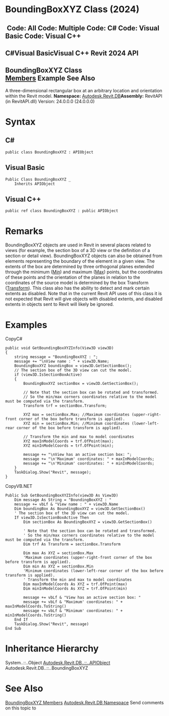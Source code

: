 # BoundingBoxXYZ Class (2024)

﻿
 Code: All Code: Multiple Code: C# Code: Visual Basic Code: Visual C++   
---  
C#Visual BasicVisual C++
Revit 2024 API  
---  
BoundingBoxXYZ Class  
[Members](d7e07baa-ee85-a6cd-3545-ff78502b221a.md "BoundingBoxXYZ Members") Example See Also  
---  
A three-dimensional rectangular box at an arbitrary location and orientation within the Revit model.
**Namespace:** [Autodesk.Revit.DB](87546ba7-461b-c646-cbb1-2cb8f5bff8b2.md "Autodesk.Revit.DB Namespace")**Assembly:** RevitAPI (in RevitAPI.dll) Version: 24.0.0.0 (24.0.0.0)
# Syntax
C#  
---  
```text
public class BoundingBoxXYZ : APIObject
```
  
Visual Basic  
---  
```text
Public Class BoundingBoxXYZ _
	Inherits APIObject
```
  
Visual C++  
---  
```text
public ref class BoundingBoxXYZ : public APIObject
```
  
# Remarks
BoundingBoxXYZ objects are used in Revit in several places related to views (for example, the section box of a 3D view or the definition of a section or detail view). BoundingBoxXYZ objects can also be obtained from elements representing the boundary of the element in a given view.
The extents of the box are determined by three orthogonal planes extended through the minimum ([Min](608e6914-2465-b572-2c5d-2a6cd696c740.md "Min Property")) and maximum ([Max](b79bd9ee-ccff-cc81-8a32-9eb9bdb1e58c.md "Max Property")) points, but the coordinates of these points and the orientation of the planes in relation to the coordinates of the source model is determined by the box Transform ([Transform](297887ab-69bb-548e-cfb6-a3a23f410604.md "Transform Property")).
This class also has the ability to detect and mark certain extents as disabled. Note that in the current Revit API uses of this class it is not expected that Revit will give objects with disabled extents, and disabled extents in objects sent to Revit will likely be ignored.
# Examples
CopyC#
```text
public void GetBoundingBoxXYZInfo(View3D view3D)
{
    string message = "BoundingBoxXYZ : ";
    message += "\nView name : " + view3D.Name;
    BoundingBoxXYZ boundingBox = view3D.GetSectionBox();
    // The section box of the 3D view can cut the model.
    if (view3D.IsSectionBoxActive)
    {
        BoundingBoxXYZ sectionBox = view3D.GetSectionBox();

        // Note that the section box can be rotated and transformed.  
        // So the min/max corners coordinates relative to the model must be computed via the transform.
        Transform trf = sectionBox.Transform;

        XYZ max = sectionBox.Max; //Maximum coordinates (upper-right-front corner of the box before transform is applied).
        XYZ min = sectionBox.Min; //Minimum coordinates (lower-left-rear corner of the box before transform is applied).

        // Transform the min and max to model coordinates
        XYZ maxInModelCoords = trf.OfPoint(max);
        XYZ minInModelCoords = trf.OfPoint(min);

        message += "\nView has an active section box: ";
        message += "\n'Maximum' coordinates: " + maxInModelCoords;
        message += "\n'Minimum' coordinates: " + minInModelCoords;
    }
    TaskDialog.Show("Revit", message);
}
```

CopyVB.NET
```text
Public Sub GetBoundingBoxXYZInfo(view3D As View3D)
    Dim message As String = "BoundingBoxXYZ : "
    message += vbLf & "View name : " + view3D.Name
    Dim boundingBox As BoundingBoxXYZ = view3D.GetSectionBox()
    ' The section box of the 3D view can cut the model.
    If view3D.IsSectionBoxActive Then
        Dim sectionBox As BoundingBoxXYZ = view3D.GetSectionBox()

        ' Note that the section box can be rotated and transformed.  
        ' So the min/max corners coordinates relative to the model must be computed via the transform.
        Dim trf As Transform = sectionBox.Transform

        Dim max As XYZ = sectionBox.Max
        'Maximum coordinates (upper-right-front corner of the box before transform is applied).
        Dim min As XYZ = sectionBox.Min
        'Minimum coordinates (lower-left-rear corner of the box before transform is applied).
        ' Transform the min and max to model coordinates
        Dim maxInModelCoords As XYZ = trf.OfPoint(max)
        Dim minInModelCoords As XYZ = trf.OfPoint(min)

        message += vbLf & "View has an active section box: "
        message += vbLf & "Maximum' coordinates: " + maxInModelCoords.ToString()
        message += vbLf & "Minimum' coordinates: " + minInModelCoords.ToString()
    End If
    TaskDialog.Show("Revit", message)
End Sub
```

# Inheritance Hierarchy
System..::..Object [Autodesk.Revit.DB..::..APIObject](beb86ef5-39ad-3f0d-0cd9-0c929387a2bb.md "APIObject Class") Autodesk.Revit.DB..::..BoundingBoxXYZ
# See Also
[BoundingBoxXYZ Members](d7e07baa-ee85-a6cd-3545-ff78502b221a.md "BoundingBoxXYZ Members")
[Autodesk.Revit.DB Namespace](87546ba7-461b-c646-cbb1-2cb8f5bff8b2.md "Autodesk.Revit.DB Namespace")
Send comments on this topic to 